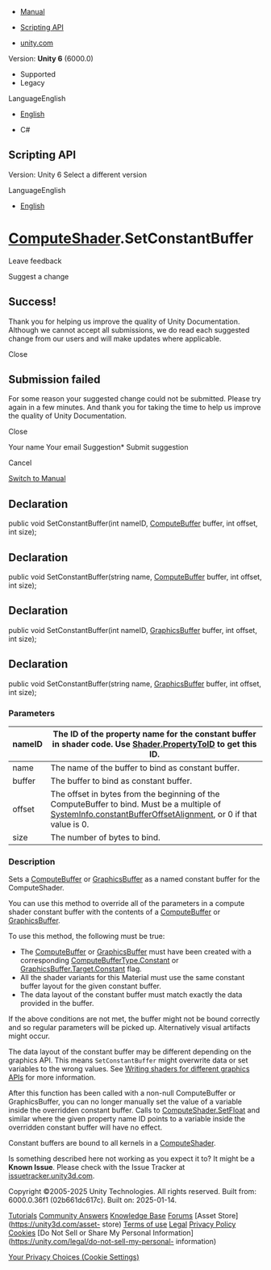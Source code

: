 [ ]()

  * [Manual](../Manual/index.html)
  * [Scripting API](../ScriptReference/index.html)

  * [unity.com](https://unity.com/)

Version: **Unity 6** (6000.0)

  * Supported
  * Legacy

LanguageEnglish

  * [English]()

  * C#

[ ](https://docs.unity3d.com)

## Scripting API

Version: Unity 6 Select a different version

LanguageEnglish

  * [English]()

#  [ComputeShader](ComputeShader.html).SetConstantBuffer

Leave feedback

Suggest a change

## Success!

Thank you for helping us improve the quality of Unity Documentation. Although
we cannot accept all submissions, we do read each suggested change from our
users and will make updates where applicable.

Close

## Submission failed

For some reason your suggested change could not be submitted. Please <a>try
again</a> in a few minutes. And thank you for taking the time to help us
improve the quality of Unity Documentation.

Close

Your name Your email Suggestion* Submit suggestion

Cancel

[Switch to Manual](../Manual/class-ComputeShader.html "Go to ComputeShader
Component in the Manual")

## Declaration

public void SetConstantBuffer(int nameID, [ComputeBuffer](ComputeBuffer.html)
buffer, int offset, int size);

## Declaration

public void SetConstantBuffer(string name, [ComputeBuffer](ComputeBuffer.html)
buffer, int offset, int size);

## Declaration

public void SetConstantBuffer(int nameID,
[GraphicsBuffer](GraphicsBuffer.html) buffer, int offset, int size);

## Declaration

public void SetConstantBuffer(string name,
[GraphicsBuffer](GraphicsBuffer.html) buffer, int offset, int size);

### Parameters

nameID | The ID of the property name for the constant buffer in shader code. Use [Shader.PropertyToID](Shader.PropertyToID.html) to get this ID.  
---|---  
name | The name of the buffer to bind as constant buffer.  
buffer | The buffer to bind as constant buffer.  
offset | The offset in bytes from the beginning of the ComputeBuffer to bind. Must be a multiple of [SystemInfo.constantBufferOffsetAlignment](SystemInfo-constantBufferOffsetAlignment.html), or 0 if that value is 0.  
size | The number of bytes to bind.  
  
### Description

Sets a [ComputeBuffer](ComputeBuffer.html) or
[GraphicsBuffer](GraphicsBuffer.html) as a named constant buffer for the
ComputeShader.

You can use this method to override all of the parameters in a compute shader
constant buffer with the contents of a [ComputeBuffer](ComputeBuffer.html) or
[GraphicsBuffer](GraphicsBuffer.html).  
  
To use this method, the following must be true:

  * The [ComputeBuffer](ComputeBuffer.html) or [GraphicsBuffer](GraphicsBuffer.html) must have been created with a corresponding [ComputeBufferType.Constant](ComputeBufferType.Constant.html) or [GraphicsBuffer.Target.Constant](GraphicsBuffer.Target.Constant.html) flag.
  * All the shader variants for this Material must use the same constant buffer layout for the given constant buffer.
  * The data layout of the constant buffer must match exactly the data provided in the buffer.

If the above conditions are not met, the buffer might not be bound correctly
and so regular parameters will be picked up. Alternatively visual artifacts
might occur.  
  
The data layout of the constant buffer may be different depending on the
graphics API. This means `SetConstantBuffer` might overwrite data or set
variables to the wrong values. See [Writing shaders for different graphics
APIs](../Manual/SL-PlatformDifferences.html) for more information.  
  
After this function has been called with a non-null ComputeBuffer or
GraphicsBuffer, you can no longer manually set the value of a variable inside
the overridden constant buffer. Calls to
[ComputeShader.SetFloat](ComputeShader.SetFloat.html) and similar where the
given property name ID points to a variable inside the overridden constant
buffer will have no effect.  
  
Constant buffers are bound to all kernels in a
[ComputeShader](ComputeShader.html).

Is something described here not working as you expect it to? It might be a
**Known Issue**. Please check with the Issue Tracker at
[issuetracker.unity3d.com](https://issuetracker.unity3d.com).

Copyright ©2005-2025 Unity Technologies. All rights reserved. Built from:
6000.0.36f1 (02b661dc617c). Built on: 2025-01-14.

[Tutorials](https://unity3d.com/learn) [Community
Answers](https://answers.unity3d.com) [Knowledge
Base](https://support.unity3d.com/hc/en-us)
[Forums](https://forum.unity3d.com) [Asset Store](https://unity3d.com/asset-
store) [Terms of use](https://docs.unity3d.com/Manual/TermsOfUse.html)
[Legal](https://unity.com/legal) [Privacy
Policy](https://unity.com/legal/privacy-policy)
[Cookies](https://unity.com/legal/cookie-policy) [Do Not Sell or Share My
Personal Information](https://unity.com/legal/do-not-sell-my-personal-
information)

[Your Privacy Choices (Cookie Settings)](javascript:void\(0\);)


